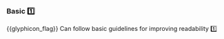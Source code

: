 <div id="title">

### Basic :one:

</div>

<span id="prereqs"></span>

<span id="outcomes">{{glyphicon_flag}} Can follow basic guidelines for improving readability :one:</span>

<div id="body">

<include src="avoidLongMethods/unit-inParent-asPanel.md" boilerplate />
<include src="avoidDeepNesting/unit-inParent-asPanel.md" boilerplate />
<include src="avoidComplicatedExpressions/unit-inParent-asPanel.md" boilerplate />
<include src="avoidMagicNumbers/unit-inParent-asPanel.md" boilerplate />
<include src="makeCodeObvious/unit-inParent-asPanel.md" boilerplate />

</div>

<div id="extras">
</div>